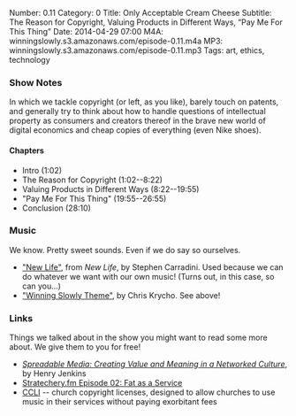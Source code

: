 Number: 0.11
Category: 0
Title: Only Acceptable Cream Cheese
Subtitle: The Reason for Copyright, Valuing Products in Different Ways, &ldquo;Pay Me For This Thing&rdquo;
Date: 2014-04-29 07:00
M4A: winningslowly.s3.amazonaws.com/episode-0.11.m4a
MP3: winningslowly.s3.amazonaws.com/episode-0.11.mp3
Tags: art, ethics, technology

### Show Notes

In which we tackle copyright (or left, as you like), barely touch on patents, and generally try to think about how to handle questions of intellectual property as consumers and creators thereof in the brave new world of digital economics and cheap copies of everything (even Nike shoes).

#### Chapters

- Intro (1:02)
- The Reason for Copyright (1:02--8:22)
- Valuing Products in Different Ways (8:22--19:55)
- "Pay Me For This Thing" (19:55--26:55)
- Conclusion (28:10)

### Music

We know. Pretty sweet sounds. Even if we do say so ourselves.

- ["New Life"](http://themidnightsons.bandcamp.com), from _New Life_, by Stephen Carradini. Used because we can do whatever we want with our own music! (Turns out, in this case, so can you...)
- ["Winning Slowly Theme"](https://soundcloud.com/chriskrycho/winning-slowly), by Chris Krycho. See above!

### Links

Things we talked about in the show you might want to read some more about. We give them to you for free!

- [_Spreadable Media: Creating Value and Meaning in a Networked Culture_](http://www.amazon.com/Spreadable-Media-Creating-Networked-Postmillennial/dp/0814743501/), by Henry Jenkins
- [Stratechery.fm Episode 02: Fat as a Service](http://stratechery.fm/episode-002-fat-as-a-service-faas/)
- [CCLI](http://us.ccli.com/licenses-and-services/church-copyright-license/) -- church copyright licenses, designed to allow churches to use music in their services without paying exorbitant fees